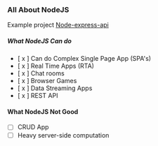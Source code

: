 ### All About NodeJS

Example project [Node-express-api](https://github.com/vindecodex/node-express-api)

##### What NodeJS Can do

- [ x ] Can do Complex Single Page App (SPA's)
- [ x ] Real Time Apps (RTA)
- [ x ] Chat rooms
- [ x ] Browser Games
- [ x ] Data Streaming Apps
- [ x ] REST API

#### What NodeJS Not Good
- [  ] CRUD App
- [  ] Heavy server-side computation
